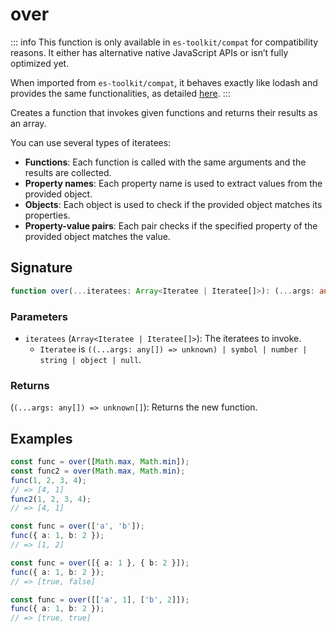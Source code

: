 # over

::: info
This function is only available in `es-toolkit/compat` for compatibility reasons. It either has alternative native JavaScript APIs or isn’t fully optimized yet.

When imported from `es-toolkit/compat`, it behaves exactly like lodash and provides the same functionalities, as detailed [here](../../../compatibility.md).
:::

Creates a function that invokes given functions and returns their results as an array.

You can use several types of iteratees:

- **Functions**: Each function is called with the same arguments and the results are collected.
- **Property names**: Each property name is used to extract values from the provided object.
- **Objects**: Each object is used to check if the provided object matches its properties.
- **Property-value pairs**: Each pair checks if the specified property of the provided object matches the value.

## Signature

```typescript
function over(...iteratees: Array<Iteratee | Iteratee[]>): (...args: any[]) => unknown[];
```

### Parameters

- `iteratees` (`Array<Iteratee | Iteratee[]>`): The iteratees to invoke.
  - `Iteratee` is `((...args: any[]) => unknown) | symbol | number | string | object | null`.

### Returns

(`(...args: any[]) => unknown[]`): Returns the new function.

## Examples

```typescript
const func = over([Math.max, Math.min]);
const func2 = over(Math.max, Math.min);
func(1, 2, 3, 4);
// => [4, 1]
func2(1, 2, 3, 4);
// => [4, 1]

const func = over(['a', 'b']);
func({ a: 1, b: 2 });
// => [1, 2]

const func = over([{ a: 1 }, { b: 2 }]);
func({ a: 1, b: 2 });
// => [true, false]

const func = over([['a', 1], ['b', 2]]);
func({ a: 1, b: 2 });
// => [true, true]
```
